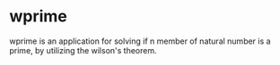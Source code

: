 wprime
======
wprime is an application for solving if n member of natural number is a prime, by utilizing the wilson's theorem.
